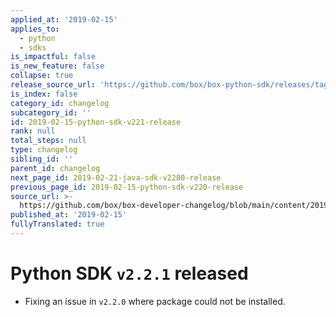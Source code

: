 ```yaml
---
applied_at: '2019-02-15'
applies_to:
  - python
  - sdks
is_impactful: false
is_new_feature: false
collapse: true
release_source_url: 'https://github.com/box/box-python-sdk/releases/tag/v2.2.1'
is_index: false
category_id: changelog
subcategory_id: ''
id: 2019-02-15-python-sdk-v221-release
rank: null
total_steps: null
type: changelog
sibling_id: ''
parent_id: changelog
next_page_id: 2019-02-21-java-sdk-v2280-release
previous_page_id: 2019-02-15-python-sdk-v220-release
source_url: >-
  https://github.com/box/box-developer-changelog/blob/main/content/2019/02-15-python-sdk-v221-release.md
published_at: '2019-02-15'
fullyTranslated: true
---
```

# Python SDK `v2.2.1` released

* Fixing an issue in `v2.2.0` where package could not be installed.
